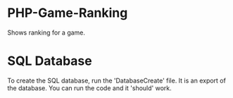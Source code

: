 # PHP-Game-Ranking
Shows ranking for a game.

# SQL Database
To create the SQL database, run the 'DatabaseCreate' file. It is an export of the database. You can run the code and it 'should' work.